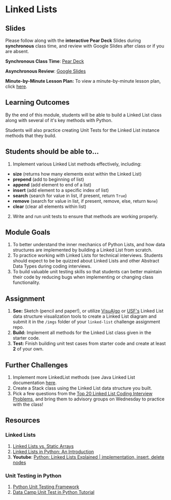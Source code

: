 # Linked Lists

## Slides
Please follow along with the **interactive Pear Deck** Slides during **synchronous** class time, and review with Google Slides after class or if you are absent. 

**Synchronous Class Time**: [Pear Deck](https://app.peardeck.com/student/tfyxblzse)

**Asynchronous Review**: [Google Slides](https://docs.google.com/presentation/d/1G7H4HC7RLqc4k3gYu5aq_Kj8PtOPntoF3wUiiqiajlI/edit?usp=sharing)

**Minute-by-Minute Lesson Plan:** To view a minute-by-minute lesson plan, click [here](https://github.com/alemaulou/linked-list-sample/blob/master/minute.md). 

## Learning Outcomes
By the end of this module, students will be able to build a Linked List class along with several of it's key methods with Python. 

Students will also practice creating Unit Tests for the Linked List instance methods that they build.

## Students should be able to...
1. Implement various Linked List methods effectively, including:

  * **size** (returns how many elements exist within the Linked List)
  * **prepend** (add to beginning of list)
  * **append** (add element to end of a list)
  * **insert** (add element to a specific index of list)
  * **search** (search for value in list, if present, return ```True```)
  * **remove** (search for value in list, if present, remove, else, return ```None```)
  * **clear** (clear all elements within list)

2. Write and run unit tests to ensure that methods are working properly.


## Module Goals
1. To better understand the inner mechanics of Python Lists, and how data structures are implemented by building a Linked List from scratch.
2. To practice working with Linked Lists for technical interviews. Students should expect to be be quizzed about Linked Lists and other Abstract Data Types during coding interviews.
3. To build valuable unit testing skills so that students can better maintain their code by reducing bugs when implementing or changing class functionality.

## Assignment
1. **See:** Sketch (pencil and paper!), or utilize [VisuAlgo](https://visualgo.net/en/list?slide=1) or [USF's](https://www.cs.usfca.edu/~galles/visualization/) Linked List data structure visualization tools to create a Linked List diagram and submit it in the ``/imgs`` folder of your ``linked-list`` challenge assignment repo.
2. **Build:** Implement all methods for the Linked List class given in the starter code.
3. **Test:** Finish building unit test cases from starter code and create at least **2** of your own.

## Further Challenges
1. Implement more LinkedList methods (see Java Linked List documentation [here](https://docs.oracle.com/javase/7/docs/api/java/util/LinkedList.html).
2. Create a Stack class using the Linked List data structure you built.
3. Pick a few questions from the [Top 20 Linked List Coding Interview Problems](https://www.geeksforgeeks.org/top-20-linked-list-interview-question/), and bring them to advisory groups on Wednesday to practice with the class!

## Resources

### Linked Lists
1. [Linked Lists vs. Static Arrays](https://www.geeksforgeeks.org/linked-list-vs-array/)
2. [Linked Lists in Python: An Introduction](https://realpython.com/linked-lists-python)
3. **Youtube**: [Python: Linked Lists Explained | implementation, insert, delete nodes](https://www.youtube.com/watch?v=Bd1L64clh34)

### Unit Testing in Python
1. [Python Unit Testing Framework](https://docs.python.org/3.0/library/unittest.html)
2. [Data Camp Unit Test in Python Tutorial](https://www.datacamp.com/community/tutorials/unit-testing-python)
